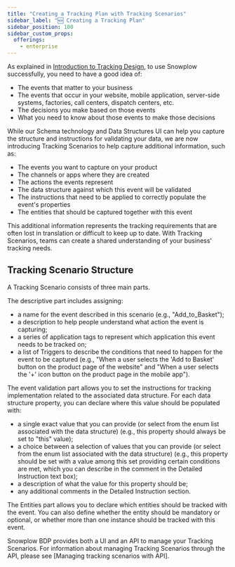 ```yaml
---
title: "Creating a Tracking Plan with Tracking Scenarios"
sidebar_label: "🆕 Creating a Tracking Plan"
sidebar_position: 100
sidebar_custom_props:
  offerings:
    - enterprise
---
```


As explained in [Introduction to Tracking Design](/docs/understanding-tracking-design/introduction-to-tracking-design/index.md), to use Snowplow successfully, you need to have a good idea of:
- The events that matter to your business
- The events that occur in your website, mobile application, server-side systems, factories, call centers, dispatch centers, etc.
- The decisions you make based on those events
- What you need to know about those events to make those decisions

While our Schema technology and Data Structures UI can help you capture the structure and instructions for validating your data, we are now introducing Tracking Scenarios to help capture additional information, such as:

- The events you want to capture on your product
- The channels or apps where they are created
- The actions the events represent
- The data structure against which this event will be validated
- The instructions that need to be applied to correctly populate the event's properties
- The entities that should be captured together with this event

This additional information represents the tracking requirements that are often lost in translation or difficult to keep up to date. With Tracking Scenarios, teams can create a shared understanding of your business' tracking needs.



## Tracking Scenario Structure

A Tracking Scenario consists of three main parts.

The descriptive part includes assigning:

- a name for the event described in this scenario (e.g., "Add_to_Basket");
- a description to help people understand what action the event is capturing;
- a series of application tags to represent which application this event needs to be tracked on;
- a list of Triggers to describe the conditions that need to happen for the event to be captured (e.g., "When a user selects the 'Add to Basket' button on the product page of the website" and "When a user selects the '+' icon button on the product page in the mobile app").

The event validation part allows you to set the instructions for tracking implementation related to the associated data structure. For each data structure property, you can declare where this value should be populated with:

- a single exact value that you can provide (or select from the enum list associated with the data structure) (e.g., this property should always be set to "this" value);
- a choice between a selection of values that you can provide (or select from the enum list associated with the data structure) (e.g., this property should be set with a value among this set providing certain conditions are met, which you can describe in the comment in the Detailed Instruction text box);
- a description of what the value for this property should be;
- any additional comments in the Detailed Instruction section.

The Entities part allows you to declare which entities should be tracked with the event. You can also define whether the entity should be mandatory or optional, or whether more than one instance should be tracked with this event.

Snowplow BDP provides both a UI and an API to manage your Tracking Scenarios. For information about managing Tracking Scenarios through the API, please see [Managing tracking scenarios with API]. <!-- TODO: add link when https://github.com/snowplow/documentation/pull/441 is merged -->